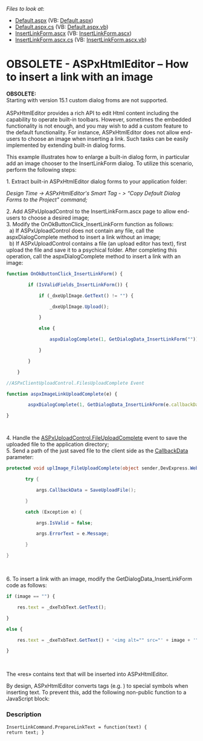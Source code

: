 <!-- default file list -->
*Files to look at*:

* [Default.aspx](./CS/WebSite/Default.aspx) (VB: [Default.aspx](./VB/WebSite/Default.aspx))
* [Default.aspx.cs](./CS/WebSite/Default.aspx.cs) (VB: [Default.aspx.vb](./VB/WebSite/Default.aspx.vb))
* [InsertLinkForm.ascx](./CS/WebSite/DevExpress/ASPxHtmlEditorForms/InsertLinkForm.ascx) (VB: [InsertLinkForm.ascx](./VB/WebSite/DevExpress/ASPxHtmlEditorForms/InsertLinkForm.ascx))
* [InsertLinkForm.ascx.cs](./CS/WebSite/DevExpress/ASPxHtmlEditorForms/InsertLinkForm.ascx.cs) (VB: [InsertLinkForm.ascx.vb](./VB/WebSite/DevExpress/ASPxHtmlEditorForms/InsertLinkForm.ascx.vb))
<!-- default file list end -->
# OBSOLETE - ASPxHtmlEditor – How to insert a link with an image


<p><strong>OBSOLETE:<br></strong>Starting with version 15.1 custom dialog froms are not supported.<br><br>ASPxHtmlEditor provides a rich API to edit Html content including the capability to operate built-in toolbars. However, sometimes the embedded functionality is not enough, and you may wish to add a custom feature to the default functionality. For instance, ASPxHtmlEditor does not allow end-users to choose an image when inserting a link. Such tasks can be easily implemented by extending built-in dialog forms.</p>
<p>This example illustrates how to enlarge a built-in dialog form, in particular add an image chooser to the InsertLinkForm dialog. To utilize this scenario, perform the following steps:</p>
<p>1. Extract built-in ASPxHtmlEditor dialog forms to your application folder:</p>
<p><em>Design Time -> ASPxHtmlEditor's Smart Tag - > “Copy Default Dialog Forms to the Project" command; </em></p>
<p>2. Add ASPxUploadControl to the InsertLinkForm.ascx page to allow end-users to choose a desired image;<br> 3. Modify the OnOkButtonClick_InsertLinkForm function as follows:<br>   a) If ASPxUploadControl does not contain any file, call the aspxDialogComplete method to insert a link without an image;<br>   b) If ASPxUploadControl contains a file (an upload editor has text), first upload the file and save it to a psychical folder. After completing this operation, call the aspxDialogComplete method to insert a link with an image:</p>


```js
function OnOkButtonClick_InsertLinkForm() {

        if (IsValidFields_InsertLinkForm()) { 

            if (_dxeUplImage.GetText() != "") {

                _dxeUplImage.Upload();

            }

            else {

                aspxDialogComplete(1, GetDialogData_InsertLinkForm(""));

            }

        }

    }

//ASPxClientUploadControl.FilesUploadComplete Event 

function aspxImageLinkUploadComplete(e) {

        aspxDialogComplete(1, GetDialogData_InsertLinkForm(e.callbackData));

} 




```


<p>4. Handle the <a href="http://documentation.devexpress.com/#AspNet/DevExpressWebASPxUploadControlASPxUploadControl_FileUploadCompletetopic"><u>ASPxUploadControl.FileUploadComplete</u></a> event to save the uploaded file to the application directory;<br> 5. Send a path of the just saved file to the client side as the <a href="http://documentation.devexpress.com/#AspNet/DevExpressWebASPxUploadControlFilesUploadCompleteEventArgs_CallbackDatatopic"><u>CallbackData</u></a> parameter:</p>


```cs
protected void uplImage_FileUploadComplete(object sender,DevExpress.Web.ASPxUploadControl.FileUploadCompleteEventArgs args) {

       try {

           args.CallbackData = SaveUploadFile();

       }

       catch (Exception e) {

           args.IsValid = false;

           args.ErrorText = e.Message;

       }

} 
```


<p> </p>
<p>6. To insert a link with an image, modify the GetDialogData_InsertLinkForm code as follows:</p>


```js
if (image == "") {

    res.text = _dxeTxbText.GetText();

}

else {

    res.text = _dxeTxbText.GetText() + '<img alt="" src="' + image + '" />';

}
```


<p> </p>
<p>The «res» contains text that will be inserted into ASPxHtmlEditor.</p>
<p>By design, ASPxHtmlEditor converts tags (e.g. <img>) to special symbols when inserting text. To prevent this, add the following non-public function to a JavaScript block:</p>


<h3>Description</h3>

<code lang='js'>InsertLinkCommand.PrepareLinkText = function(text) { return text; }</code>

<br/>


